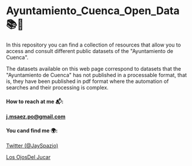 # Ayuntamiento_Cuenca_Open_Data 📚💾

In this repository you can find a collection of resources that allow you to access and consult different public datasets of the "Ayuntamiento de Cuenca".

The datasets available on this web page correspond to datasets that the "Ayuntamiento de Cuenca" has not published in a processable format, that is, they have been published in pdf format where the automation of searches and their processing is complex.

#### How to reach at me 📬: 

**j.msaez.po@gmail.com**

#### You cand find me 🌍:

[Twitter (@JaySpazio)](https://twitter.com/JaySpazio)

[Los OjosDel Jucar](https://losojosdeljucar.com/author/juan-morales/)
